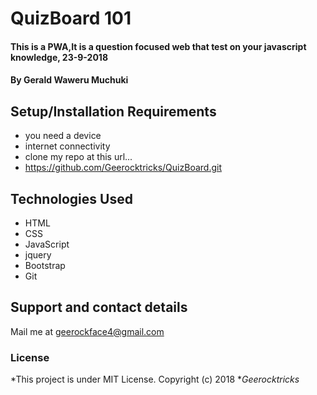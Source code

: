 # QuizBoard 101
#### This is a PWA,It is a question focused web that test on your javascript knowledge, 23-9-2018
#### By **Gerald Waweru Muchuki**
## Setup/Installation Requirements
* you need a device
* internet connectivity
* clone my repo at this url...
* https://github.com/Geerocktricks/QuizBoard.git
## Technologies Used
* HTML
* CSS
* JavaScript
* jquery
* Bootstrap
* Git
## Support and contact details
Mail me at geerockface4@gmail.com
### License
*This project is under MIT License. Copyright  (c) 2018 **Geerocktricks*
